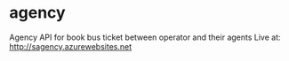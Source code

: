 # agency
Agency API for book bus ticket between operator and their agents
Live at: http://sagency.azurewebsites.net
